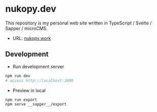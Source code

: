 # nukopy.dev

This repository is my personal web site written in TypeScript / Svelte / Sapper / microCMS.

- URL: [nukopy.work](https://www.nukopy.work)

## Development

- Run development server

```sh
npm run dev
# access http://localhost:3000
```

- Preview in local

```sh
npm run export
npm serve __sapper__/export
```
